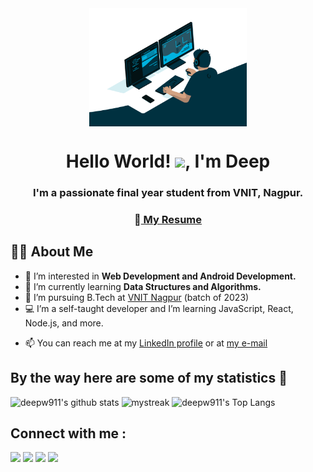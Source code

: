 <!-- ### Hi there 👋 -->


<!-- <a href="#"><img width="100%" height="auto" src="https://i.imgur.com/iXuL1HG.png" height="175px"/></a> -->
<div align="center">
<img align="center" height="50%" alt="GIF" src="https://github.com/deepw911/deepw911/blob/adbebe39231b83a34c88dcdc3865a2adef3b54b5/code.gif" width="50%"/>
</div>
<h1 align="center">Hello World! <img src="https://raw.githubusercontent.com/MartinHeinz/MartinHeinz/master/wave.gif" width="30px">, I'm Deep</h1>
<h3 align="center">I'm a passionate final year student from VNIT, Nagpur.</h3>
<h3 align="center">📄<a href=""> My Resume </a> </h3></div>

## 🙋‍♂️ About Me
- 👀 I’m interested in **Web Development and Android Development.**
- 🌱 I’m currently learning **Data Structures and Algorithms.**
- 🌱 I’m pursuing B.Tech at [VNIT Nagpur](https://vnit.ac.in/) (batch of 2023)
- 💻 I’m a self-taught developer and I’m learning JavaScript, React, Node.js, and more.
<!-- - 🎸 I love singing and playing the guitar in my free time.
- ⚡ I like sketching and digital drawing, I also love to sketch my favourite anime characters. -->
- 📫 You can reach me at my [LinkedIn profile](https://www.linkedin.com/in/deep-walke/) or at [my e-mail](mailto:deepwalke99@gmail.com)

<!-- <a href="https://www.youtube.com/watch?v=dQw4w9WgXcQ"><img src="https://user-images.githubusercontent.com/73097560/115834477-dbab4500-a447-11eb-908a-139a6edaec5c.gif"></a> -->

## By the way here are some of my statistics 🚀
![deepw911's github stats](https://github-readme-stats.vercel.app/api?username=deepw911&show_icons=true&theme=react)
<img src="https://github-readme-streak-stats.herokuapp.com/?user=deepw911&theme=react" alt="mystreak"/> 
![deepw911's Top Langs](https://github-readme-stats.vercel.app/api/top-langs/?username=deepw911&theme=react&layout=compact)


<!-- <a href="https://www.youtube.com/watch?v=dQw4w9WgXcQ"><img src="https://user-images.githubusercontent.com/73097560/115834477-dbab4500-a447-11eb-908a-139a6edaec5c.gif"></a> -->

## Connect with me : 
<p align="left">
<a href = "https://www.linkedin.com/in/deep-walke/"><img src="https://img.icons8.com/fluent/48/000000/linkedin.png"/></a>
<a href = "https://twitter.com/deepwalke911"><img src="https://img.icons8.com/fluent/48/000000/twitter.png"/></a>
<a href = "mailto:deepwalke99@gmail.com"><img src="https://img.icons8.com/fluent/48/000000/gmail.png"/></a>
<a href = "https://www.instagram.com/deepwalke911/"><img src="https://img.icons8.com/fluent/48/000000/instagram-new.png"/></a>
</p>


<!--
**deepw911/deepw911** is a ✨ _special_ ✨ repository because its `README.md` (this file) appears on your GitHub profile.

Here are some ideas to get you started:

- 🔭 I’m currently working on ...
- 🌱 I’m currently learning ...
- 👯 I’m looking to collaborate on ...
- 🤔 I’m looking for help with ...
- 💬 Ask me about ...
- 📫 How to reach me: ...
- 😄 Pronouns: ...
- ⚡ Fun fact: ...
-->
